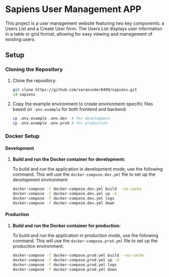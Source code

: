 # Sapiens User Management APP
This project is a user management website featuring two key components: a Users List and a Create User form. The Users List displays user information in a table or grid format, allowing for easy viewing and management of existing users. 

## Setup

### Cloning the Repository

1. Clone the repository:
    ```bash
    git clone https://github.com/sarancoder0499/sapiens.git
    cd sapiens
    ```

2. Copy the example environment to create environment-specific files based on `.env.example` for both frontend and backend:
    ```bash
    cp .env.example .env.dev  # for development
    cp .env.example .env.prod # for production
    ```

### Docker Setup

#### Development

1. **Build and run the Docker container for development:**

   To build and run the application in development mode, use the following command. This will use the `docker-compose.dev.yml` file to set up the development environment:

   ```bash
   docker-compose -f docker-compose.dev.yml build --no-cache
   docker-compose -f docker-compose.dev.yml up -d
   docker-compose -f docker-compose.dev.yml logs
   docker-compose -f docker-compose.dev.yml down

#### Production

1. **Build and run the Docker container for production:**

   To build and run the application in production mode, use the following command. This will use the `docker-compose.prod.yml` file to set up the production environment:

   ```bash
   docker-compose -f docker-compose.prod.yml build --no-cache
   docker-compose -f docker-compose.prod.yml up -d
   docker-compose -f docker-compose.prod.yml logs
   docker-compose -f docker-compose.prod.yml down
